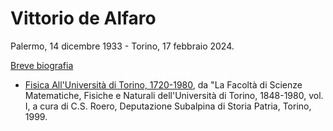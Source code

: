 # Vittorio de Alfaro

Palermo, 14 dicembre 1933 - Torino, 17 febbraio 2024. 

[Breve biografia](vda-bio.md)

* [Fisica All'Università di Torino, 1720-1980](papers/vda/99cst80.pdf), da "La Facoltà di Scienze Matematiche, Fisiche e Naturali dell'Università di Torino, 1848-1980, vol. I, a cura di C.S. Roero, Deputazione Subalpina di Storia Patria, Torino, 1999.

